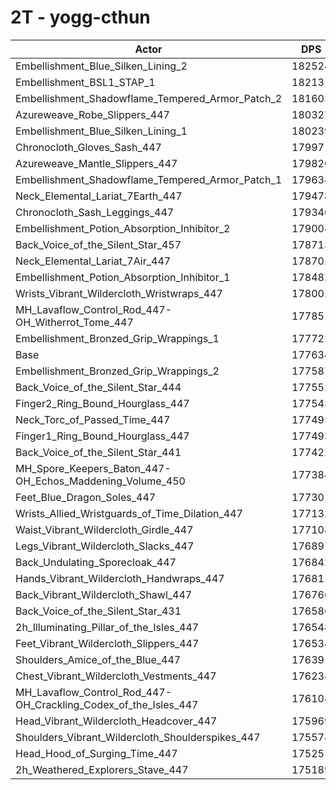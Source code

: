 # 2T - yogg-cthun
| Actor | DPS | Increase |
|---|:---:|:---:|
|Embellishment_Blue_Silken_Lining_2|182524|2.75%|
|Embellishment_BSL1_STAP_1|182131|2.53%|
|Embellishment_Shadowflame_Tempered_Armor_Patch_2|181603|2.23%|
|Azureweave_Robe_Slippers_447|180327|1.52%|
|Embellishment_Blue_Silken_Lining_1|180239|1.47%|
|Chronocloth_Gloves_Sash_447|179971|1.32%|
|Azureweave_Mantle_Slippers_447|179820|1.23%|
|Embellishment_Shadowflame_Tempered_Armor_Patch_1|179634|1.13%|
|Neck_Elemental_Lariat_7Earth_447|179478|1.04%|
|Chronocloth_Sash_Leggings_447|179340|0.96%|
|Embellishment_Potion_Absorption_Inhibitor_2|179004|0.77%|
|Back_Voice_of_the_Silent_Star_457|178713|0.61%|
|Neck_Elemental_Lariat_7Air_447|178702|0.60%|
|Embellishment_Potion_Absorption_Inhibitor_1|178482|0.48%|
|Wrists_Vibrant_Wildercloth_Wristwraps_447|178002|0.21%|
|MH_Lavaflow_Control_Rod_447-OH_Witherrot_Tome_447|177851|0.12%|
|Embellishment_Bronzed_Grip_Wrappings_1|177722|0.05%|
|Base|177634|0.00%|
|Embellishment_Bronzed_Grip_Wrappings_2|177587|-0.03%|
|Back_Voice_of_the_Silent_Star_444|177552|-0.05%|
|Finger2_Ring_Bound_Hourglass_447|177543|-0.05%|
|Neck_Torc_of_Passed_Time_447|177495|-0.08%|
|Finger1_Ring_Bound_Hourglass_447|177493|-0.08%|
|Back_Voice_of_the_Silent_Star_441|177422|-0.12%|
|MH_Spore_Keepers_Baton_447-OH_Echos_Maddening_Volume_450|177384|-0.14%|
|Feet_Blue_Dragon_Soles_447|177301|-0.19%|
|Wrists_Allied_Wristguards_of_Time_Dilation_447|177132|-0.28%|
|Waist_Vibrant_Wildercloth_Girdle_447|177108|-0.30%|
|Legs_Vibrant_Wildercloth_Slacks_447|176897|-0.41%|
|Back_Undulating_Sporecloak_447|176842|-0.45%|
|Hands_Vibrant_Wildercloth_Handwraps_447|176811|-0.46%|
|Back_Vibrant_Wildercloth_Shawl_447|176766|-0.49%|
|Back_Voice_of_the_Silent_Star_431|176586|-0.59%|
|2h_Illuminating_Pillar_of_the_Isles_447|176548|-0.61%|
|Feet_Vibrant_Wildercloth_Slippers_447|176534|-0.62%|
|Shoulders_Amice_of_the_Blue_447|176391|-0.70%|
|Chest_Vibrant_Wildercloth_Vestments_447|176234|-0.79%|
|MH_Lavaflow_Control_Rod_447-OH_Crackling_Codex_of_the_Isles_447|176108|-0.86%|
|Head_Vibrant_Wildercloth_Headcover_447|175969|-0.94%|
|Shoulders_Vibrant_Wildercloth_Shoulderspikes_447|175574|-1.16%|
|Head_Hood_of_Surging_Time_447|175257|-1.34%|
|2h_Weathered_Explorers_Stave_447|175189|-1.38%|
